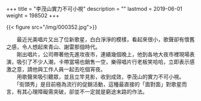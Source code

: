 +++
title = "李茂山實力不可小視"
description = ""
lastmod = 2019-06-01
weight = 198502
+++

{{< figure src="/img/000352.jpg">}}


　　最近光美唱片又出了位新歌星，白白淨淨的模樣，看起來很小，歌聲卻有懷舊之感，令人想起來青山、謝雷那個時代。  
　　剛出唱片，公司帶著他先進攻夜市，連續幾個晚上，他到各地大夜市裡現場表演，吸引了不少人潮，卡帶當場也銷售一空，樂得唱片行老板笑哈哈，立即表示感激之意，請他與工作人員一起去吃個宵夜。  
　　用歌聲來吸引聽眾，並且立竿見影，收到成效，李茂山的實力不可小視。  
　　「街頭秀」是目前極為流行的促銷活動，這種最直接的「面對面」對歌星而言，有其心理障礙需突破，卻並不一定就是窮途末路的作法。